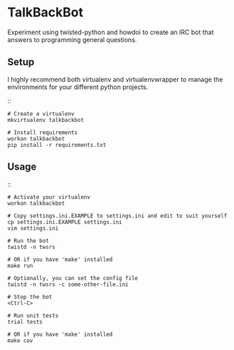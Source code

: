 TalkBackBot
===========

Experiment using twisted-python and howdoi to create an IRC bot that answers to programming general questions.

Setup
-----

I highly recommend both virtualenv and virtualenvwrapper to manage the
environments for your different python projects.

::

    # Create a virtualenv
    mkvirtualenv talkbackbot

    # Install requirements
    workon talkbackbot
    pip install -r requirements.txt

Usage
-----

::

    # Activate your virtualenv
    workon talkbackbot

    # Copy settings.ini.EXAMPLE to settings.ini and edit to suit yourself
    cp settings.ini.EXAMPLE settings.ini
    vim settings.ini

    # Run the bot
    twistd -n twsrs

    # OR if you have 'make' installed
    make run

    # Optionally, you can set the config file
    twistd -n twsrs -c some-other-file.ini

    # Stop the bot
    <Ctrl-C>

    # Run unit tests
    trial tests

    # OR if you have 'make' installed
    make cov
